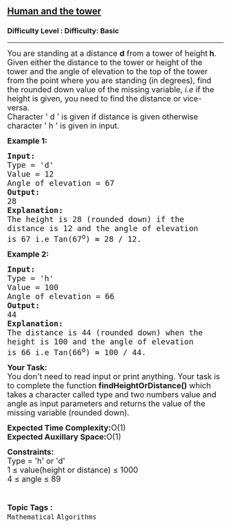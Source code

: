 <h2><a href="https://www.geeksforgeeks.org/problems/human-and-the-tower5254/1?page=4&category=Mathematical&difficulty=Basic&status=unsolved&sortBy=submissions">Human and the tower</a></h2><h3>Difficulty Level : Difficulty: Basic</h3><hr><div class="problems_problem_content__Xm_eO"><p><span style="font-size:18px">You are standing at a distance <strong>d</strong> from a tower of height<strong> h</strong>. Given either the distance to the tower&nbsp;or height of the tower&nbsp;and the angle of elevation to the top of the tower from the point where you are standing (in degrees),&nbsp;find the rounded down&nbsp;value&nbsp;of the missing variable, <em>i.e</em> if the height is given, you need to find the distance or vice-versa.<br>
Character ' d ' is given if distance is given otherwise character ' h ' is given in input.</span></p>

<p><span style="font-size:18px"><strong>Example 1:</strong></span></p>

<pre><span style="font-size:18px"><strong>Input:</strong>
Type = 'd'
Value = 12
Angle of elevation = 67
<strong>Output:</strong>
28
<strong>Explanation:</strong>
The height is 28 (rounded down) if the 
distance is 12 and the angle of elevation 
is 67 i.e Tan(67<sup>o</sup>) <strong>≈ </strong>28 / 12.</span></pre>

<p><span style="font-size:18px"><strong>Example 2:</strong></span></p>

<pre><span style="font-size:18px"><strong>Input:</strong>
Type = 'h'
Value = 100
Angle of elevation = 66
<strong>Output:</strong>
44
<strong>Explanation:</strong>
The distance is 44 (rounded down) when the
height is 100 and the angle of elevation 
is 66 i.e Tan(66<sup>o</sup>) <strong>≈ </strong>100 / 44.</span></pre>

<p><span style="font-size:18px"><strong>Your Task:</strong><br>
You don't need to read input or print anything. Your task is to complete the function <strong>findHeightOrDistance()</strong> which takes a character called type and two numbers value and angle as input parameters and returns the value of the missing variable (rounded down).&nbsp;</span></p>

<p><span style="font-size:18px"><strong>Expected Time Complexity:</strong>O(1)<br>
<strong>Expected Auxillary Space:</strong>O(1)</span></p>

<p><span style="font-size:18px"><strong>Constraints:</strong><br>
Type = 'h' or&nbsp;'d'<br>
1 ≤ value(height or distance) ≤&nbsp;1000<br>
4 ≤&nbsp;angle ≤&nbsp;89</span></p>
</div><br><p><span style=font-size:18px><strong>Topic Tags : </strong><br><code>Mathematical</code>&nbsp;<code>Algorithms</code>&nbsp;